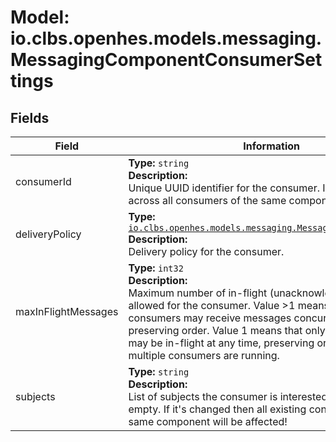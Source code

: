 # Model: io.clbs.openhes.models.messaging.MessagingComponentConsumerSettings

## Fields

| Field | Information |
| --- | --- |
| consumerId | <b>Type:</b> `string`<br><b>Description:</b><br>Unique UUID identifier for the consumer. It must be unique across all consumers of the same component. |
| deliveryPolicy | <b>Type:</b> [`io.clbs.openhes.models.messaging.MessagingDeliveryPolicy`](enum-io-clbs-openhes-models-messaging-messagingdeliverypolicy.md)<br><b>Description:</b><br>Delivery policy for the consumer. |
| maxInFlightMessages | <b>Type:</b> `int32`<br><b>Description:</b><br>Maximum number of in-flight (unacknowledged) messages allowed for the consumer. Value >1 means that multiple consumers may receive messages concurrently without preserving order. Value 1 means that only a single message may be in-flight at any time, preserving order even when multiple consumers are running. |
| subjects | <b>Type:</b> `string`<br><b>Description:</b><br>List of subjects the consumer is interested in. It must not be empty. If it's changed then all existing consumers for the same component will be affected! |

